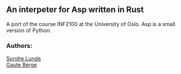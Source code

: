 ## An interpeter for Asp written in Rust

A port of the course INF2100 at the University of Oslo. Asp is a small version
of Python.

### Authors:

[Sondre Lunde](www.github.com/sondresl)  
[Gaute Berge](www.github.com/gauteab)
